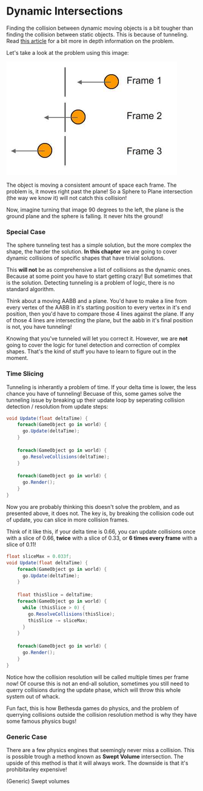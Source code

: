 # Dynamic Intersections

Finding the collision between dynamic moving objects is a bit tougher than finding the collision between static objects. This is because of tunneling. Read [this article](https://www.aorensoftware.com/blog/2011/06/01/when-bullets-move-too-fast/) for a bit more in depth information on the problem.

Let's take a look at the problem using this image:

![TUNNEL](tunneling.jpg)

The object is moving a consistent amount of space each frame. The problem is, it moves right past the plane! So a Sphere to Plane intersection (the way we know it) will not catch this collision! 

Now, imagine turning that image 90 degrees to the left, the plane is the ground plane and the sphere is falling. It never hits the ground!

### Special Case

The sphere tunneling test has a simple solution, but the more complex the shape, the harder the solution. __In this chapter__ we are going to cover dynamic collisions of specific shapes that have trivial solutions. 

This __will not__ be as comprehensive a list of collisions as the dynamic ones. Because at some point you have to start getting crazy! But sometimes that is the solution. Detecting tunneling is a problem of logic, there is no standard algorithm.

Think about a moving AABB and a plane. You'd have to make a line from every vertex of the AABB in it's starting position to every vertex in it's end position, then you'd have to compare those 4 lines against the plane. If any of those 4 lines are intersecting the plane, but the aabb in it's final position is not, you have tunneling!

Knowing that you've tunneled will let you correct it. However, we are __not__ going to cover the logic for tunel detection and correction of complex shapes. That's the kind of stuff you have to learn to figure out in the moment.

### Time Slicing

Tunneling is inherantly a problem of time. If your delta time is lower, the less chance you have of tunneling! Becuase of this, some games solve the tunneling issue by breaking up their update loop by seperating collision detection / resolution from update steps:

```cs
void Update(float deltaTime) {
    foreach(GameObject go in world) {
      go.Update(deltaTime);
    }
    
    foreach(GameObject go in world) {
      go.ResolveCollisions(deltaTime);
    }
    
    foreach(GameObject go in world) {
      go.Render();
    }
}
```

Now you are probably thinking this doesn't solve the problem, and as presented above, it does not. The key is, by breaking the collision code out of update, you can slice in more collision frames.

Think of it like this, if your delta time is 0.66, you can update collisions once with a slice of 0.66, __twice__ with a slice of 0.33, or __6 times every frame__ with a slice of 0.11!

```cs
float sliceMax = 0.033f;
void Update(float deltaTime) {
    foreach(GameObject go in world) {
      go.Update(deltaTime);
    }
    
    float thisSlice = deltaTime;
    foreach(GameObject go in world) {
      while (thisSlice > 0) {
        go.ResolveCollisions(thisSlice);
        thisSlice -= sliceMax;
      }
    }
    
    foreach(GameObject go in world) {
      go.Render();
    }
}
```

Notice how the collision resolution will be called multiple times per frame now! Of course this is not an end-all solution, sometimes you still need to querry collisions during the update phase, which will throw this whole system out of whack.

Fun fact, this is how Bethesda games do physics, and the problem of querrying collisions outside the collision resolution method is why they have some famous physics bugs!

### Generic Case

There are a few physics engines that seemingly never miss a collision. This is possible trough a method known as __Swept Volume__ intersection. The upside of this method is that it will always work. The downside is that it's prohibitavley expensive!

(Generic) Swept volumes 